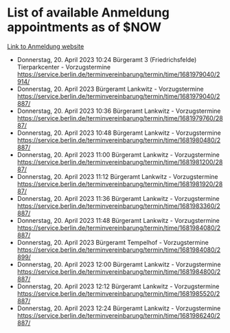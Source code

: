 # List of available Anmeldung appointments as of $NOW
[Link to Anmeldung website](https://service.berlin.de/terminvereinbarung/termin/tag.php?termin=1&anliegen[]=120686&dienstleisterlist=122210,122217,327316,122219,327312,122227,327314,122231,327346,122243,327348,122254,122252,329742,122260,329745,122262,329748,122271,327278,122273,327274,122277,327276,330436,122280,327294,122282,327290,122284,327292,122291,327270,122285,327266,122286,327264,122296,327268,150230,329760,122297,327286,122294,327284,122312,329763,122314,329775,122304,327330,122311,327334,122309,327332,317869,122281,327352,122279,329772,122283,122276,327324,122274,327326,122267,329766,122246,327318,122251,327320,122257,327322,122208,327298,122226,327300&herkunft=http%3A%2F%2Fservice.berlin.de%2Fdienstleistung%2F120686%2F)
- Donnerstag, 20. April 2023 10:24 Bürgeramt 3 (Friedrichsfelde) Tierparkcenter - Vorzugstermine https://service.berlin.de/terminvereinbarung/termin/time/1681979040/2914/
- Donnerstag, 20. April 2023  Bürgeramt Lankwitz - Vorzugstermine https://service.berlin.de/terminvereinbarung/termin/time/1681979040/2887/
- Donnerstag, 20. April 2023 10:36 Bürgeramt Lankwitz - Vorzugstermine https://service.berlin.de/terminvereinbarung/termin/time/1681979760/2887/
- Donnerstag, 20. April 2023 10:48 Bürgeramt Lankwitz - Vorzugstermine https://service.berlin.de/terminvereinbarung/termin/time/1681980480/2887/
- Donnerstag, 20. April 2023 11:00 Bürgeramt Lankwitz - Vorzugstermine https://service.berlin.de/terminvereinbarung/termin/time/1681981200/2887/
- Donnerstag, 20. April 2023 11:12 Bürgeramt Lankwitz - Vorzugstermine https://service.berlin.de/terminvereinbarung/termin/time/1681981920/2887/
- Donnerstag, 20. April 2023 11:36 Bürgeramt Lankwitz - Vorzugstermine https://service.berlin.de/terminvereinbarung/termin/time/1681983360/2887/
- Donnerstag, 20. April 2023 11:48 Bürgeramt Lankwitz - Vorzugstermine https://service.berlin.de/terminvereinbarung/termin/time/1681984080/2887/
- Donnerstag, 20. April 2023  Bürgeramt Tempelhof - Vorzugstermine https://service.berlin.de/terminvereinbarung/termin/time/1681984080/2899/
- Donnerstag, 20. April 2023 12:00 Bürgeramt Lankwitz - Vorzugstermine https://service.berlin.de/terminvereinbarung/termin/time/1681984800/2887/
- Donnerstag, 20. April 2023 12:12 Bürgeramt Lankwitz - Vorzugstermine https://service.berlin.de/terminvereinbarung/termin/time/1681985520/2887/
- Donnerstag, 20. April 2023 12:24 Bürgeramt Lankwitz - Vorzugstermine https://service.berlin.de/terminvereinbarung/termin/time/1681986240/2887/
